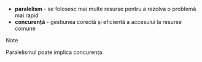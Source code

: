 - **paralelism** - se folosesc mai multe resurse pentru a rezolva o problemă mai rapid
- **concurență** - gestiunea corectă și eficientă a accesului la resurse comune

> [!NOTE]
> Paralelismul poate implica concurența.
